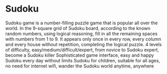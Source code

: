 # Sudoku 
Sudoku game is a number-filling puzzle game that is popular all over the world. In the 9-square grid of Sudoku board, according to the known random numbers, using logical reasoning, fill in all the remaining spaces with numbers from 1 to 9. It appears only once in every row, every column and every house without repetition, completing the logical puzzle.
4 levels of difficulty, easy/medium/difficult/expert, from novice to Sudoku expert, become a Sudoku killer
Sophisticated game interface, easy and happy Sudoku every day without limits
Sudoku for children, suitable for all ages, no need for internet wifi, wander the Sudoku world anytime, anywhere
